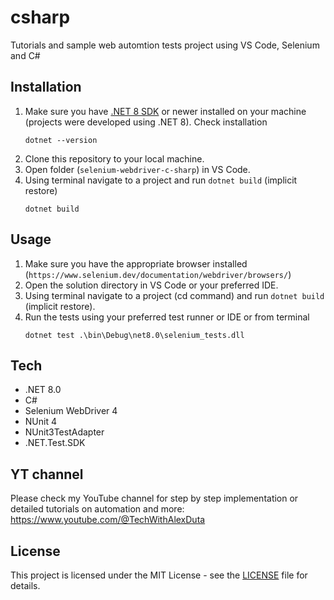 # csharp
Tutorials and sample web automtion tests project using VS Code, Selenium and C#

## Installation
1. Make sure you have [.NET 8 SDK](https://dotnet.microsoft.com/en-us/download) or newer installed on your machine (projects were developed using .NET 8). Check installation
    ```PS
    dotnet --version
    ```
2. Clone this repository to your local machine.
3. Open folder (`selenium-webdriver-c-sharp`) in VS Code. 
4. Using terminal navigate to a project and run `dotnet build` (implicit restore)
    ```PS
    dotnet build
    ```

## Usage
1. Make sure you have the appropriate browser installed (`https://www.selenium.dev/documentation/webdriver/browsers/`)
2. Open the solution directory in VS Code or your preferred IDE. 
3. Using terminal navigate to a project (cd command) and run `dotnet build` (implicit restore).
4. Run the tests using your preferred test runner or IDE or from terminal
    ```PS
    dotnet test .\bin\Debug\net8.0\selenium_tests.dll
    ```

## Tech
- .NET 8.0
- C#
- Selenium WebDriver 4
- NUnit 4
- NUnit3TestAdapter
- .NET.Test.SDK

## YT channel
Please check my YouTube channel for step by step implementation or detailed tutorials on automation and more: https://www.youtube.com/@TechWithAlexDuta

## License
This project is licensed under the MIT License - see the [LICENSE](LICENSE) file for details.